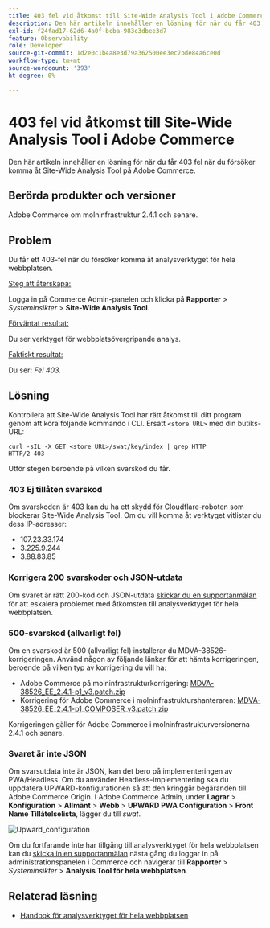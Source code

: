 ```yaml
---
title: 403 fel vid åtkomst till Site-Wide Analysis Tool i Adobe Commerce
description: Den här artikeln innehåller en lösning för när du får 403 fel när du försöker komma åt Site-Wide Analysis Tool på Adobe Commerce.
exl-id: f24fad17-62d6-4a0f-bcba-983c3dbee3d7
feature: Observability
role: Developer
source-git-commit: 1d2e0c1b4a8e3d79a362500ee3ec7bde84a6ce0d
workflow-type: tm+mt
source-wordcount: '393'
ht-degree: 0%

---
```


# 403 fel vid åtkomst till Site-Wide Analysis Tool i Adobe Commerce

Den här artikeln innehåller en lösning för när du får 403 fel när du försöker komma åt Site-Wide Analysis Tool på Adobe Commerce.

## Berörda produkter och versioner

Adobe Commerce om molninfrastruktur 2.4.1 och senare.

## Problem

Du får ett 403-fel när du försöker komma åt analysverktyget för hela webbplatsen.

<u>Steg att återskapa:</u>

Logga in på Commerce Admin-panelen och klicka på **Rapporter** > *Systeminsikter* > **Site-Wide Analysis Tool**.

<u>Förväntat resultat:</u>

Du ser verktyget för webbplatsövergripande analys.

<u>Faktiskt resultat:</u>

Du ser: *Fel 403.*


## Lösning

Kontrollera att Site-Wide Analysis Tool har rätt åtkomst till ditt program genom att köra följande kommando i CLI. Ersätt `<store URL>` med din butiks-URL:

```cURL
curl -sIL -X GET <store URL>/swat/key/index | grep HTTP
HTTP/2 403
```

Utför stegen beroende på vilken svarskod du får.

### 403 Ej tillåten svarskod

Om svarskoden är 403 kan du ha ett skydd för Cloudflare-roboten som blockerar Site-Wide Analysis Tool. Om du vill komma åt verktyget vitlistar du dess IP-adresser:

* 107.23.33.174
* 3.225.9.244
* 3.88.83.85

### Korrigera 200 svarskoder och JSON-utdata

Om svaret är rätt 200-kod och JSON-utdata [skickar du en supportanmälan](/help/help-center-guide/help-center/magento-help-center-user-guide.md#submit-ticket) för att eskalera problemet med åtkomsten till analysverktyget för hela webbplatsen.


### 500-svarskod (allvarligt fel)

Om en svarskod är 500 (allvarligt fel) installerar du MDVA-38526-korrigeringen. Använd någon av följande länkar för att hämta korrigeringen, beroende på vilken typ av korrigering du vill ha:

* Adobe Commerce på molninfrastrukturkorrigering: [MDVA-38526_EE_2.4.1-p1_v3.patch.zip](assets/MDVA-38526_EE_2.4.1-p1_v3.patch.zip)
* Korrigering för Adobe Commerce i molninfrastrukturshanteraren: [MDVA-38526_EE_2.4.1-p1_COMPOSER_v3.patch.zip](assets/MDVA-38526_EE_2.4.1-p1_COMPOSER_v3.patch.zip)

Korrigeringen gäller för Adobe Commerce i molninfrastrukturversionerna 2.4.1 och senare.

### Svaret är inte JSON

Om svarsutdata inte är JSON, kan det bero på implementeringen av PWA/Headless. Om du använder Headless-implementering ska du uppdatera UPWARD-konfigurationen så att den kringgår begäranden till Adobe Commerce Origin. I Adobe Commerce Admin, under **Lagrar** > **Konfiguration** > **Allmänt** > **Webb** > **UPWARD PWA Configuration** > **Front Name Tillåtelselista**, lägger du till *swat*.

![Upward_configuration](assets/upward_pwa.png)

Om du fortfarande inte har tillgång till analysverktyget för hela webbplatsen kan du [skicka in en supportanmälan](/help/help-center-guide/help-center/magento-help-center-user-guide.md#submit-ticket) nästa gång du loggar in på administrationspanelen i Commerce och navigerar till **Rapporter** > *Systeminsikter* > **Analysis Tool för hela webbplatsen**.

## Relaterad läsning

* [Handbok för analysverktyget för hela webbplatsen](https://experienceleague.adobe.com/docs/commerce-operations/tools/site-wide-analysis-tool/intro.html)
